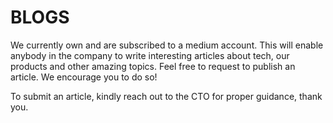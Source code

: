 # BLOGS

We currently own and are subscribed to a medium account. This will enable anybody in the company to write interesting articles about tech, our products and other amazing topics. Feel free to request to publish an article. We encourage you to do so! 

To submit an article, kindly reach out to the CTO for proper guidance, thank you.
